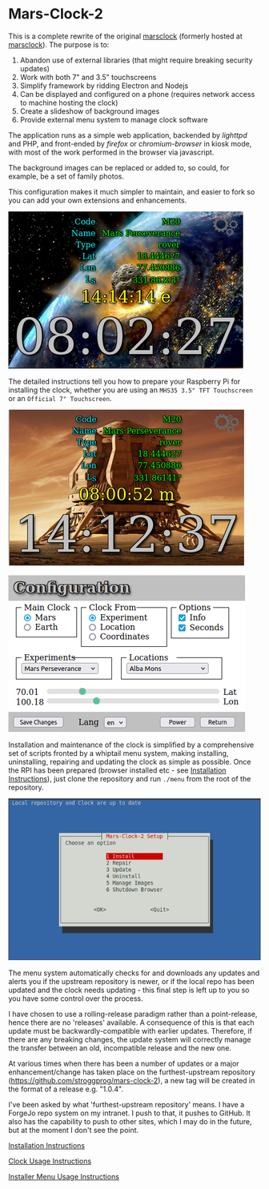 # Mars-Clock-2
This is a complete rewrite of the original [marsclock](https://github.com/stroggprog/marsclock) (formerly hosted at [marsclock](https://github.com/phil-ide/marsclock)). The purpose is to:
1. Abandon use of external libraries (that might require breaking security updates)
2. Work with both 7" and 3.5" touchscreens
3. Simplify framework by ridding Electron and Nodejs
4. Can be displayed and configured on a phone (requires network access to machine hosting the clock)
5. Create a slideshow of background images
6. Provide external menu system to manage clock software

The application runs as a simple web application, backended by _lighttpd_ and PHP, and front-ended by _firefox_ or _chromium-browser_ in kiosk mode, with most of the work performed in the browser via javascript.

The background images can be replaced or added to, so could, for example, be a set of family photos.

This configuration makes it much simpler to maintain, and easier to fork so you can add your own extensions and enhancements.

![mars-clock-2 running on an MHS35 3.5“ screen](/images/mars-clock2a.png)

The detailed instructions tell you how to prepare your Raspberry Pi for installing the clock, whether you are using an `MHS35 3.5" TFT Touchscreen` or an `Official 7" Touchscreen`.

![mars-clock-2 running on an MHS35 3.5“ screen](/images/mars-clock2b.png)

![configuration options](/images/mars-clock2c.png)

Installation and maintenance of the clock is simplified by a comprehensive set of scripts fronted by a whiptail menu system, making installing, uninstalling, repairing and updating the clock as simple as possible. Once the RPI has been prepared (browser installed etc - see [Installation Instructions](docs/README.md)), just clone the repository and run `./menu` from the root of the repository.

![mars-clock-2 whiptail menu system](/images/mars-clock2d.png)

The menu system automatically checks for and downloads any updates and alerts you if the upstream repository is newer, or if the local repo has been updated and the clock needs updating - this final step is left up to you so you have some control over the process.

I have chosen to use a rolling-release paradigm rather than a point-release, hence there are no 'releases' available. A consequence of this is that each update must be backwardly-compatible with earlier updates. Therefore, if there are any breaking changes, the update system will correctly manage the transfer between an old, incompatible release and the new one.

At various times when there has been a number of updates or a major enhancement/change has taken place on the furthest-upstream repository (https://github.com/stroggprog/mars-clock-2), a new tag will be created in the format of a release e.g. "1.0.4".

I've been asked by what 'furthest-upstream repository' means. I have a ForgeJo repo system on my intranet. I push to that, it pushes to GitHub. It also has the capability to push to other sites, which I may do in the future, but at the moment I don't see the point.

[Installation Instructions](docs/README.md)

[Clock Usage Instructions](docs/USAGE.md)

[Installer Menu Usage Instructions](docs/MENU.md)
